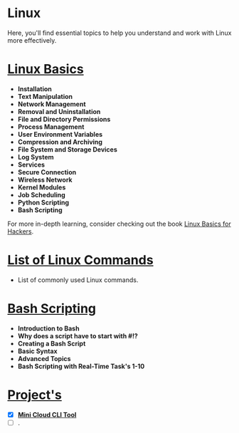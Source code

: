 # Linux

Here, you'll find essential topics to help you understand and work with Linux more effectively.

# [Linux Basics](basics/basics.md)

- **Installation**
- **Text Manipulation**
- **Network Management**
- **Removal and Uninstallation**
- **File and Directory Permissions**
- **Process Management**
- **User Environment Variables**
- **Compression and Archiving**
- **File System and Storage Devices**
- **Log System**
- **Services**
- **Secure Connection**
- **Wireless Network**
- **Kernel Modules**
- **Job Scheduling**
- **Python Scripting**
- **Bash Scripting**

For more in-depth learning, consider checking out the book [Linux Basics for Hackers](https://nostarch.com/linuxbasicsforhackers).

# [List of Linux Commands](commands/commands.md)

- List of commonly used Linux commands.

# [Bash Scripting](bash/bash.md)

  - **Introduction to Bash**
  - **Why does a script have to start with #!?**
  - **Creating a Bash Script**
  - **Basic Syntax**
  - **Advanced Topics**
  - **Bash Scripting with Real-Time Task's 1-10**

# [Project's](project/project.md)

- [x] [**Mini Cloud CLI Tool**](project/minicloud/minicloud.md)
- [ ] .